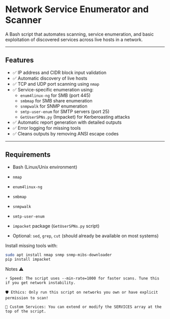 # Network Service Enumerator and Scanner

A Bash script that automates scanning, service enumeration, and basic exploitation of discovered services across live hosts in a network.

---

## Features

- ✅ IP address and CIDR block input validation
- ✅ Automatic discovery of live hosts
- ✅ TCP and UDP port scanning using `nmap`
- ✅ Service-specific enumeration using:
  - `enum4linux-ng` for SMB (port 445)
  - `smbmap` for SMB share enumeration
  - `snmpwalk` for SNMP enumeration
  - `smtp-user-enum` for SMTP servers (port 25)
  - `GetUserSPNs.py` (Impacket) for Kerberoasting attacks
- ✅ Automatic report generation with detailed outputs
- ✅ Error logging for missing tools
- ✅ Cleans outputs by removing ANSI escape codes

---

## Requirements

- Bash (Linux/Unix environment)
- `nmap`
- `enum4linux-ng`
- `smbmap`
- `snmpwalk`
- `smtp-user-enum`
- `impacket` package (`GetUserSPNs.py` script)

- Optional: `sed`, `grep`, `cut` (should already be available on most systems)

Install missing tools with:

```bash
sudo apt install nmap snmp snmp-mibs-downloader
pip install impacket
```

Notes ⚠️

    ⚡ Speed: The script uses --min-rate=1000 for faster scans. Tune this if you get network instability.

    🛡️ Ethics: Only run this script on networks you own or have explicit permission to scan!

    📂 Custom Services: You can extend or modify the SERVICES array at the top of the script.

